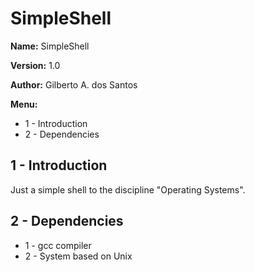 <html> 
<head>
  <title> SimpleShell </title>
</head>
<body>

<h1> SimpleShell </h1>

<p> <b>Name:</b> SimpleShell </p>

<p> <b>Version:</b> 1.0 </p>

<p> <b>Author:</b> Gilberto A. dos Santos </p>

<p> 

<b>Menu:</b>

<ul>
  <li> 1 - Introduction </li>
  <li> 2 - Dependencies </li>
</ul>

</p>

<p> 
<h2> 1 - Introduction </h2>

Just a simple shell to the discipline "Operating Systems".
</p>
<p> 
<h2> 2 - Dependencies </h2>
<ul>
  <li> 1 - gcc compiler </li>
  <li> 2 - System based on Unix </li>
</ul>

</body>
</html>
